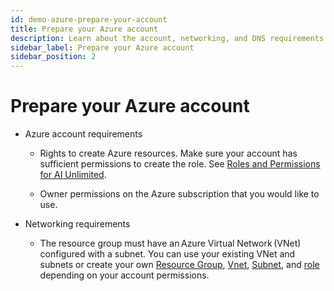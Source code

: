 ```yaml
---
id: demo-azure-prepare-your-account
title: Prepare your Azure account
description: Learn about the account, networking, and DNS requirements before deploying AI Unlimited on Azure. 
sidebar_label: Prepare your Azure account 
sidebar_position: 2
---
```


# Prepare your Azure account

-  Azure account requirements 

    - Rights to create Azure resources. Make sure your account has sufficient permissions to create the role. See [Roles and Permissions for AI Unlimited](/docs/install-ai-unlimited/demo/Azure/azure-create-custom-role.md).

    - Owner permissions on the Azure subscription that you would like to use. 

- Networking requirements 

    - The resource group must have an Azure Virtual Network (VNet) configured with a subnet. You can use your existing VNet and subnets or create your own [Resource Group](https://learn.microsoft.com/en-us/azure/azure-resource-manager/management/manage-resource-groups-portal), [Vnet](https://learn.microsoft.com/en-us/azure/virtual-network/quick-create-portal), [Subnet](https://learn.microsoft.com/en-us/azure/virtual-network/virtual-network-manage-subnet?tabs=azure-portal), and [role](https://learn.microsoft.com/en-us/azure/role-based-access-control/custom-roles) depending on your account permissions.  



